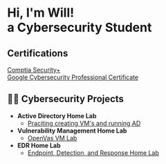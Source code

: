 <h1>Hi, I'm Will! <br/>a Cybersecurity Student</h1>


<h2>Certifications</h2> 
<a href="CompTIA Security+ ce certificate.pdf">Comptia Security+ </a></br>
<a href="Google CyberSecurity Cert.pdf">Google Cybersecurity Professional Certificate</a>



<h2>👨‍💻 Cybersecurity Projects</h2>

- <b>Active Directory Home Lab</b>
  - [Praciting creating VM's and running AD](https://github.com/wadeorio/ActiveDirectoryHomeLab)
- <b>Vulnerability Management Home Lab</b>
  - [OpenVas VM Lab](https://github.com/wadeorio/Vulnerability-Management-Lab) 
- <b>EDR Home Lab</b>
  - [Endpoint, Detection, and Response Home Lab](https://github.com/wadeorio/Endpoint-Detection-and-Response-Home-Lab)
 
